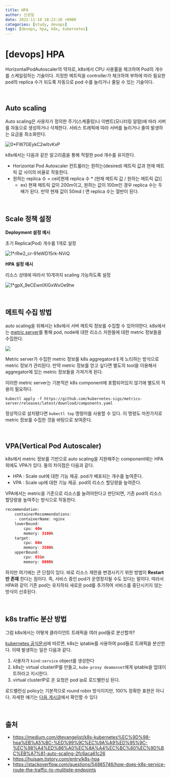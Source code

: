 ```yaml
---
title: HPA
author: 신성일
date: 2022-11-10 18:23:26 +0900
categories: [study, devops]
tags: [devops, hpa, k8x, kubernetes]
---
```


# **[devops] HPA**

HorizontalPodAutoscaler의 약자로, k8s에서 CPU 사용률을 체크하여 Pod의 개수를 스케일링하는 기술이다. 지정한 메트릭을 controller가 체크하여 부하에 따라 필요한 pod의 replica 수가 되도록 자동으로 pod 수를 늘리거나 줄일 수 있는 기술이다.

<br/>

## **Auto scaling**

Auto scaling은 사용자가 정의한 주기(스케줄링)나 이벤트(모니터링 알람)에 따라 서버를 자동으로 생성하거나 삭제한다. 서비스 트래픽에 따라 서버를 늘리거나 줄여 발생하는 요금을 최소화한다.

![0*FW7GEykC2wItvKxP](https://miro.medium.com/max/640/0*FW7GEykC2wItvKxP.png)

k8s에서는 다음과 같은 알고리즘을 통해 적절한 pod 개수를 유지한다.

- Horizontal Pod Autoscaler 컨트롤러는 원하는(desired) 메트릭 값과 현재 메트릭 값 사이의 비율로 작동한다.
- 원하는 replica 수 = ceil[현재 replica 수 * (현재 메트릭 값 / 원하는 메트릭 값)]
  - ex) 현재 메트릭 값이 200m이고, 원하는 값이 100m인 경우 replica 수는 두배가 된다. 만약 현재 값이 50mdㅣ면 replica 수는 절반이 된다.

<br/>

## **Scale 정책 설정**

**Deployment 설정 예시**

초기 Replica(Pod) 개수를 1개로 설정

![1*rRw2_cr-91eWD15rk-NViQ](https://miro.medium.com/max/640/1*rRw2_cr-91eWD15rk-NViQ.png)

**HPA 설정 예시**

리소스 상태에 따라서 10개까지 scaling 가능하도록 설정

![1*gpX_9eCEwnIXlGxWxOe9tw](https://miro.medium.com/max/750/1*gpX_9eCEwnIXlGxWxOe9tw.png)

<br/>

## **메트릭 수집 방법**

auto scaling을 위해서는 k8s에서 서버 메트릭 정보를 수집할 수 있어야한다. k8s에서는 [metric server](https://github.com/kubernetes-sigs/metrics-server)를 통해 pod, node에 대한 리소스 자원들에 대한 metric 정보들을 수집한다.

![](https://img1.daumcdn.net/thumb/R1280x0/?scode=mtistory2&fname=https%3A%2F%2Fk.kakaocdn.net%2Fdn%2FbZcysz%2FbtroRZrd7dd%2FHxk56OA8ZF7x4UqUPpP1q1%2Fimg.png)

Metric server가 수집한 metric 정보를 k8s aggregatordㅔ게 노티하는 방식으로 metric 정보가 관리된다. 만약 metric 정보를 얻고 싶다면 별도의 tool을 이용해서 aggregator에 있는 metric 정보들을 가져가게 된다.

이러한 metric server는 기본적은 k8s component에 포함되어있지 않기에 별도의 적용이 필요하다.

```
kubectl apply -f https://github.com/kubernetes-sigs/metrics-server/releases/latest/download/components.yaml
```

정상적으로 설치됐다면 `kubectl top` 명령어를 사용할 수 있다. 이 명령도 마찬가지로 metric 정보를 수집한 것을 바탕으로 보여준다. 

<br/>

## **VPA(Vertical Pod Autoscaler)**

k8s에서 metric 정보를 기반으로 auto scaling을 지원해주는 component에는 HPA 외에도 VPA가 있다. 둘의 차이점은 다음과 같다.

- HPA : Scale out에 대한 기능 제공. pod가 배포되는 개수를 높여준다.
- VPA : Scale up에 대한 기능 제공. pod의 리소스 할당량을 높여준다.

VPA에서는 metric을 기준으로 리소스를 늘려야한다고 판단되면, 기존 pod의 리소스 할당량을 높여주는 방식으로 작동한다. 

```java
recommendation:
	containerRecommendations:
	- containerName: nginx
  	lowerBound:
    	cpu: 40m
    	memory: 3100k
  	target:
    	cpu: 60m
    	memory: 3500k
  	upperBound:
    	cpu: 831m
    	memory: 8000k
```

하지만 여기에는 큰 단점이 있다. 바로 리소스 제한을 변경시키기 위한 방법이 **Restart만 존재** 한다는 점이다. 즉, 서비스 중인 pod가 운영정지될 수도 있다는 말이다. 따라서 HPA와 같이 기존 pod는 유지하되 새로운 pod를 추가하여 서비스를 중단시키지 않는 방식이 선호된다.

<br/>

## k8s traffic 분산 방법

그럼 k8s에서는 어떻게 클라이언트 트래픽을 여러 pod들로 분산할까?

[kubernetes 공식문서](https://kubernetes.io/docs/concepts/services-networking/service/#virtual-ips-and-service-proxies)에 따르면, k8s는 iptable를 사용하여 pod들로 트래픽을 분산한다. 이때 발생하는 일은 다음과 같다.

1. 사용자가 `kind:service` object를 생성한다
2. k8s는 virtual clusterIP를 만들고, `kube-proxy deamonset`에게 iptable을 업데이트하라고 지시한다.
3. virtual clusterIP로 온 요청은 pod ip로 로드밸런싱 된다.

로드밸런싱 policy는 기본적으로 round robin 방식이지만, 100% 정확한 표현은 아니다. 자세한 얘기는 [다음 게시글](https://stackoverflow.com/questions/54865746/how-does-k8s-service-route-the-traffic-to-mulitiple-endpoints)에서 확인할 수 있다

<br/>

## **출처**

- https://medium.com/dtevangelist/k8s-kubernetes%EC%9D%98-hpa%EB%A5%BC-%ED%99%9C%EC%9A%A9%ED%95%9C-%EC%98%A4%ED%86%A0%EC%8A%A4%EC%BC%80%EC%9D%BC%EB%A7%81-auto-scaling-2fc6aca61c26
- https://huisam.tistory.com/entry/k8s-hpa
- https://stackoverflow.com/questions/54865746/how-does-k8s-service-route-the-traffic-to-mulitiple-endpoints
